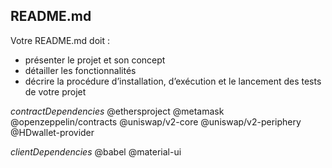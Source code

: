 ## README.md
Votre README.md doit :
* présenter le projet et son concept
* détailler les fonctionnalités
* décrire la procédure d’installation, d’exécution et le lancement des tests de votre projet

*contractDependencies*
@ethersproject
@metamask
@openzeppelin/contracts
@uniswap/v2-core
@uniswap/v2-periphery
@HDwallet-provider

*clientDependencies*
@babel
@material-ui
